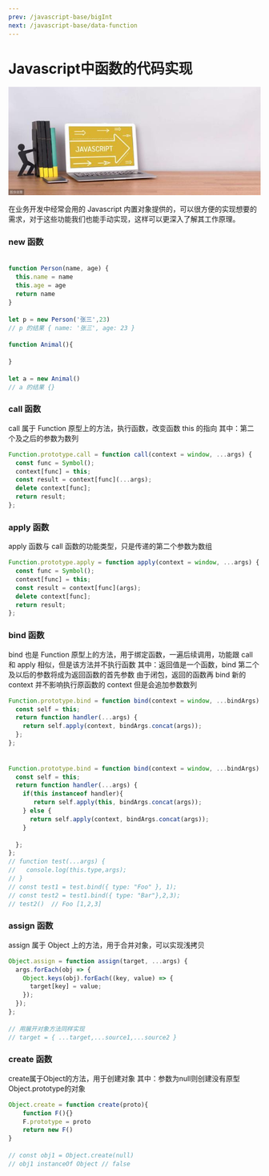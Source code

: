 ```yaml
---
prev: /javascript-base/bigInt
next: /javascript-base/data-function
---
```


# Javascript中函数的代码实现

![javascript](../images/javascript/javascript-func.png)

在业务开发中经常会用的 Javascript 内置对象提供的，可以很方便的实现想要的需求，对于这些功能我们也能手动实现，这样可以更深入了解其工作原理。

### new 函数

```js

function Person(name, age) {
  this.name = name
  this.age = age
  return name
}

let p = new Person('张三',23)
// p 的结果 { name: '张三', age: 23 }

function Animal(){

}

let a = new Animal()
// a 的结果 {}
```


### call 函数

call 属于 Function 原型上的方法，执行函数，改变函数 this 的指向
其中：第二个及之后的参数为数列

```js
Function.prototype.call = function call(context = window, ...args) {
  const func = Symbol();
  context[func] = this;
  const result = context[func](...args);
  delete context[func];
  return result;
};
```

### apply 函数

apply 函数与 call 函数的功能类型，只是传递的第二个参数为数组

```js
Function.prototype.apply = function apply(context = window, ...args) {
  const func = Symbol();
  context[func] = this;
  const result = context[func](args);
  delete context[func];
  return result;
};
```

### bind 函数

bind 也是 Function 原型上的方法，用于绑定函数，一遍后续调用，功能跟 call 和 apply 相似，但是该方法并不执行函数
其中：返回值是一个函数，bind 第二个及以后的参数将成为返回函数的首先参数
由于闭包，返回的函数再 bind 新的 context 并不影响执行原函数的 context
但是会追加参数数列

```js
Function.prototype.bind = function bind(context = window, ...bindArgs) {
  const self = this;
  return function handler(...args) {
    return self.apply(context, bindArgs.concat(args));
  };
};


Function.prototype.bind = function bind(context = window, ...bindArgs) {
  const self = this;
  return function handler(...args) {
    if(this instanceof handler){
       return self.apply(this, bindArgs.concat(args));
    } else {
      return self.apply(context, bindArgs.concat(args)); 
    }

  };
};
// function test(...args) {
//   console.log(this.type,args);
// }
// const test1 = test.bind({ type: "Foo" }, 1);
// const test2 = test1.bind({ type: "Bar"},2,3);
// test2()  // Foo [1,2,3]
```

### assign 函数

assign 属于 Object 上的方法，用于合并对象，可以实现浅拷贝

```js
Object.assign = function assign(target, ...args) {
  args.forEach(obj => {
    Object.keys(obj).forEach((key, value) => {
      target[key] = value;
    });
  });
};

// 用展开对象方法同样实现
// target = { ...target,...source1,...source2 }

```

### create 函数
create属于Object的方法，用于创建对象
其中：参数为null则创建没有原型Object.prototype的对象
```js
Object.create = function create(proto){
    function F(){}
    F.prototype = proto
    return new F()
}

// const obj1 = Object.create(null)
// obj1 instanceOf Object // false
```

```